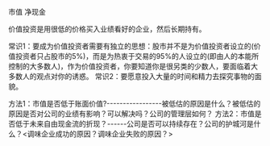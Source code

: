 市值
净现金


价值投资是用很低的价格买入业绩看好的企业，然后长期持有。

常识1：要成为价值投资者需要有独立的思想：股市并不是为价值投资者设立的(价值投资者只占股市的5%)，而是为热衷于交易的95%的人设立的(即由人的本能所控制的大多数人)，作为价值投资者，你要知道你是很另类的少数人，要面临着大多数人的观点对你的诱惑。
常识2：要愿意投入大量的时间和精力去探究事物的面貌。

方法1：市值是否低于账面价值?-----------------被低估的原因是什么？被低估的原因是否对公司的业绩有影响？可以解决吗？公司的管理层如何？
方法2：市值是否低于未来自由现金流的折现？------公司是否可以持续存在？公司的护城河是什么？<调味企业成功的原因？调味企业失败的原因？>

